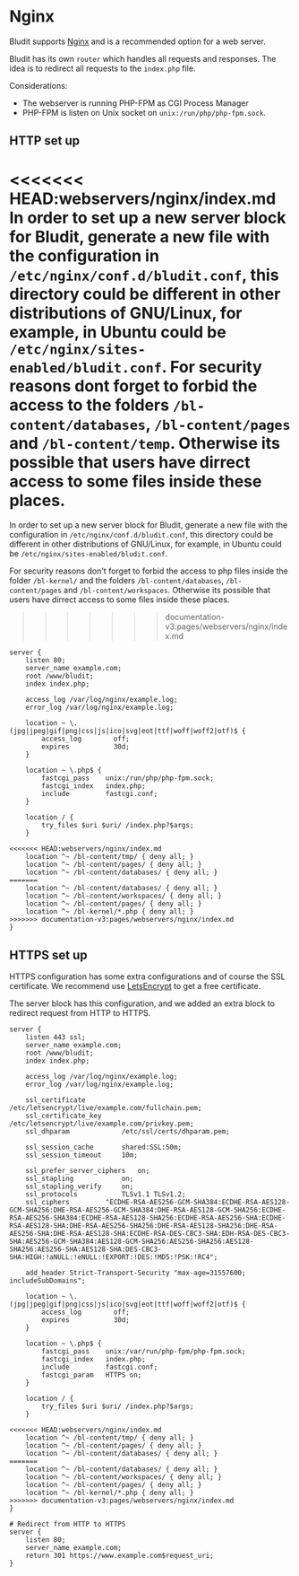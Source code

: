 # Nginx
<!-- position: 1 -->

Bludit supports [Nginx](https://nginx.org/en/) and is a recommended option for a web server.

Bludit has its own `router` which handles all requests and responses. The idea is to redirect all requests to the `index.php` file.

Considerations:
- The webserver is running PHP-FPM as CGI Process Manager
- PHP-FPM is listen on Unix socket on `unix:/run/php/php-fpm.sock`.

## HTTP set up
<<<<<<< HEAD:webservers/nginx/index.md
In order to set up a new server block for Bludit, generate a new file with the configuration in `/etc/nginx/conf.d/bludit.conf`, this directory could be different in other distributions of GNU/Linux, for example, in Ubuntu could be `/etc/nginx/sites-enabled/bludit.conf`. For security reasons dont forget to forbid the access to the folders `/bl-content/databases`, `/bl-content/pages` and `/bl-content/temp`. Otherwise its possible that users have dirrect access to some files inside these places. 
=======
In order to set up a new server block for Bludit, generate a new file with the configuration in `/etc/nginx/conf.d/bludit.conf`, this directory could be different in other distributions of GNU/Linux, for example, in Ubuntu could be `/etc/nginx/sites-enabled/bludit.conf`.

For security reasons don't forget to forbid the access to php files inside the folder `/bl-kernel/` and the folders `/bl-content/databases`, `/bl-content/pages` and `/bl-content/workspaces`. Otherwise its possible that users have dirrect access to some files inside these places.
>>>>>>> documentation-v3:pages/webservers/nginx/index.md

```
server {
	listen 80;
	server_name example.com;
	root /www/bludit;
	index index.php;

	access_log /var/log/nginx/example.log;
	error_log /var/log/nginx/example.log;

	location ~ \.(jpg|jpeg|gif|png|css|js|ico|svg|eot|ttf|woff|woff2|otf)$ {
		access_log        off;
		expires           30d;
	}

	location ~ \.php$ {
		fastcgi_pass    unix:/run/php/php-fpm.sock;
		fastcgi_index   index.php;
		include         fastcgi.conf;
	}

	location / {
		try_files $uri $uri/ /index.php?$args;
	}

<<<<<<< HEAD:webservers/nginx/index.md
	location ^~ /bl-content/tmp/ { deny all; } 
	location ^~ /bl-content/pages/ { deny all; } 
	location ^~ /bl-content/databases/ { deny all; } 
=======
	location ^~ /bl-content/databases/ { deny all; }
	location ^~ /bl-content/workspaces/ { deny all; }
	location ^~ /bl-content/pages/ { deny all; }
	location ^~ /bl-kernel/*.php { deny all; }
>>>>>>> documentation-v3:pages/webservers/nginx/index.md
}
```

## HTTPS set up
HTTPS configuration has some extra configurations and of course the SSL certificate. We recommend use [LetsEncrypt](https://letsencrypt.org) to get a free certificate.

The server block has this configuration, and we added an extra block to redirect request from HTTP to HTTPS.
```
server {
	listen 443 ssl;
	server_name example.com;
	root /www/bludit;
	index index.php;

	access_log /var/log/nginx/example.log;
	error_log /var/log/nginx/example.log;

	ssl_certificate         /etc/letsencrypt/live/example.com/fullchain.pem;
	ssl_certificate_key     /etc/letsencrypt/live/example.com/privkey.pem;
	ssl_dhparam             /etc/ssl/certs/dhparam.pem;

	ssl_session_cache       shared:SSL:50m;
	ssl_session_timeout     10m;

	ssl_prefer_server_ciphers	on;
	ssl_stapling			on;
	ssl_stapling_verify		on;
	ssl_protocols			TLSv1.1 TLSv1.2;
	ssl_ciphers			"ECDHE-RSA-AES256-GCM-SHA384:ECDHE-RSA-AES128-GCM-SHA256:DHE-RSA-AES256-GCM-SHA384:DHE-RSA-AES128-GCM-SHA256:ECDHE-RSA-AES256-SHA384:ECDHE-RSA-AES128-SHA256:ECDHE-RSA-AES256-SHA:ECDHE-RSA-AES128-SHA:DHE-RSA-AES256-SHA256:DHE-RSA-AES128-SHA256:DHE-RSA-AES256-SHA:DHE-RSA-AES128-SHA:ECDHE-RSA-DES-CBC3-SHA:EDH-RSA-DES-CBC3-SHA:AES256-GCM-SHA384:AES128-GCM-SHA256:AES256-SHA256:AES128-SHA256:AES256-SHA:AES128-SHA:DES-CBC3-SHA:HIGH:!aNULL:!eNULL:!EXPORT:!DES:!MD5:!PSK:!RC4";

	add_header Strict-Transport-Security "max-age=31557600; includeSubDomains";

	location ~ \.(jpg|jpeg|gif|png|css|js|ico|svg|eot|ttf|woff|woff2|otf)$ {
		access_log        off;
		expires           30d;
	}

	location ~ \.php$ {
		fastcgi_pass    unix:/var/run/php-fpm/php-fpm.sock;
		fastcgi_index   index.php;
		include         fastcgi.conf;
		fastcgi_param   HTTPS on;
	}

	location / {
		try_files $uri $uri/ /index.php?$args;
	}

<<<<<<< HEAD:webservers/nginx/index.md
	location ^~ /bl-content/tmp/ { deny all; } 
	location ^~ /bl-content/pages/ { deny all; } 
	location ^~ /bl-content/databases/ { deny all; } 
=======
	location ^~ /bl-content/databases/ { deny all; }
	location ^~ /bl-content/workspaces/ { deny all; }
	location ^~ /bl-content/pages/ { deny all; }
	location ^~ /bl-kernel/*.php { deny all; }
>>>>>>> documentation-v3:pages/webservers/nginx/index.md
}

# Redirect from HTTP to HTTPS
server {
	listen 80;
	server_name example.com;
	return 301 https://www.example.com$request_uri;
}
```

